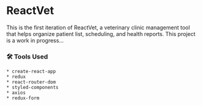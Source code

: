 # ReactVet
This is the first iteration of ReactVet, a veterinary clinic management tool that helps organize patient list, scheduling, and health reports. This project is a work in progress...

### :hammer_and_wrench: Tools Used
    * create-react-app
    * redux
    * react-router-dom
    * styled-components
    * axios
    * redux-form